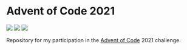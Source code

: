 # Advent of Code 2021

![](https://img.shields.io/badge/day%20📅-9-blue)
![](https://img.shields.io/badge/stars%20⭐-16-yellow)
![](https://img.shields.io/badge/days%20completed-8-red)

Repository for my participation in the [Advent of Code](https://adventofcode.com/) 2021 challenge.
